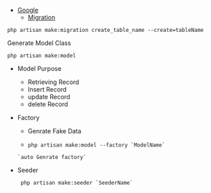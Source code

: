 - [Google](https://www.google.com/)
  - [Migration](https://www.javatpoint.com/laravel-migration)

```
php artisan make:migration create_table_name --create=tableName
```
Generate Model Class
```
php artisan make:model 
```
* Model Purpose 
    * Retrieving Record
    * Insert Record
    * update Record
    * delete Record

* Factory
  * Genrate Fake Data 
   * ```
     php artisan make:model --factory `ModelName`
    ``` 
    `auto Genrate factory`
* Seeder
   ```
    php artisan make:seeder `SeederName`
    ```
